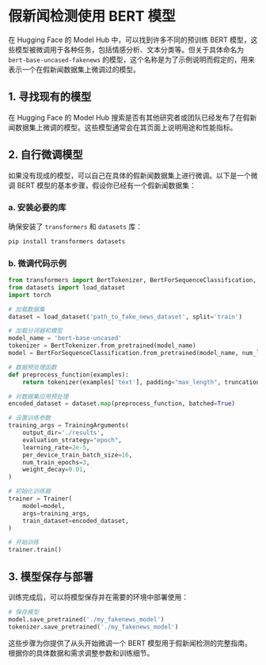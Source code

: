 
# 假新闻检测使用 BERT 模型

在 Hugging Face 的 Model Hub 中，可以找到许多不同的预训练 BERT 模型，这些模型被微调用于各种任务，包括情感分析、文本分类等。但关于具体命名为 `bert-base-uncased-fakenews` 的模型，这个名称是为了示例说明而假定的，用来表示一个在假新闻数据集上微调过的模型。

## 1. 寻找现有的模型
在 Hugging Face 的 Model Hub 搜索是否有其他研究者或团队已经发布了在假新闻数据集上微调的模型。这些模型通常会在其页面上说明用途和性能指标。

## 2. 自行微调模型
如果没有现成的模型，可以自己在具体的假新闻数据集上进行微调。以下是一个微调 BERT 模型的基本步骤，假设你已经有一个假新闻数据集：

### a. 安装必要的库
确保安装了 `transformers` 和 `datasets` 库：
```bash
pip install transformers datasets
```

### b. 微调代码示例
```python
from transformers import BertTokenizer, BertForSequenceClassification, Trainer, TrainingArguments
from datasets import load_dataset
import torch

# 加载数据集
dataset = load_dataset('path_to_fake_news_dataset', split='train')

# 加载分词器和模型
model_name = 'bert-base-uncased'
tokenizer = BertTokenizer.from_pretrained(model_name)
model = BertForSequenceClassification.from_pretrained(model_name, num_labels=2)  # 假设是二分类任务

# 数据预处理函数
def preprocess_function(examples):
    return tokenizer(examples['text'], padding="max_length", truncation=True)

# 对数据集应用预处理
encoded_dataset = dataset.map(preprocess_function, batched=True)

# 设置训练参数
training_args = TrainingArguments(
    output_dir='./results',
    evaluation_strategy="epoch",
    learning_rate=2e-5,
    per_device_train_batch_size=16,
    num_train_epochs=3,
    weight_decay=0.01,
)

# 初始化训练器
trainer = Trainer(
    model=model,
    args=training_args,
    train_dataset=encoded_dataset,
)

# 开始训练
trainer.train()
```

## 3. 模型保存与部署
训练完成后，可以将模型保存并在需要的环境中部署使用：

```python
# 保存模型
model.save_pretrained('./my_fakenews_model')
tokenizer.save_pretrained('./my_fakenews_model')
```

这些步骤为你提供了从头开始微调一个 BERT 模型用于假新闻检测的完整指南。根据你的具体数据和需求调整参数和训练细节。
